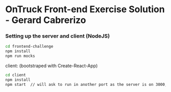 # OnTruck Front-end Exercise Solution - Gerard Cabrerizo





### Setting up the server and client (NodeJS)

```bash
cd frontend-challenge
npm install
npm run mocks
```
client: (bootstraped with Create-React-App)
```bash
cd client
npm install 
npm start  // will ask to run in another port as the server is on 3000, press 'Y'
```

